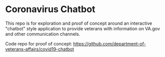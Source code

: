 # Coronavirus Chatbot

This repo is for exploration and proof of concept around an interactive "chatbot" style application to provide veterans with information on VA.gov and other communication channels.

Code repo for proof of concept: https://github.com/department-of-veterans-affairs/covid19-chatbot
